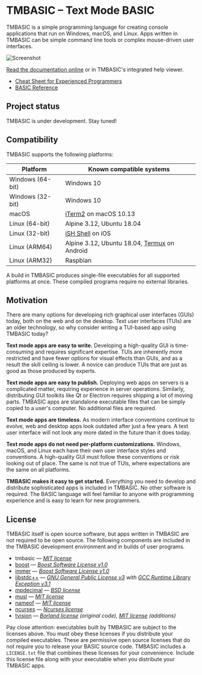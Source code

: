 # TMBASIC – Text Mode BASIC

TMBASIC is a simple programming language for creating console applications that run on Windows, macOS, and Linux. Apps written in TMBASIC can be simple command line tools or complex mouse-driven user interfaces.

<!-- See DEVELOPERS.md for instructions on generating this screenshot. -->
<img src="https://tmbasic.com/screenshot.png" alt="Screenshot" class="screenshot">

[Read the documentation online](https://tmbasic.com/doc.html) or in TMBASIC's integrated help viewer.

- [Cheat Sheet for Experienced Programmers](https://tmbasic.com/cheatSheet.html)
- [BASIC Reference](https://tmbasic.com/basic.html)

## Project status
TMBASIC is under development. Stay tuned!

## Compatibility

TMBASIC supports the following platforms:

<div id="platformSupportTable">

Platform | Known compatible systems
-- | --
Windows (64-bit) | Windows 10
Windows (32-bit) | Windows 10
macOS | [iTerm2](https://www.iterm2.com/) on macOS 10.13
Linux (64-bit) | Alpine 3.12, Ubuntu 18.04
Linux (32-bit) | [iSH Shell](https://apps.apple.com/us/app/ish-shell/id1436902243) on iOS
Linux (ARM64) | Alpine 3.12, Ubuntu 18.04, [Termux](https://termux.com/) on Android
Linux (ARM32) | Raspbian

A build in TMBASIC produces single-file executables for all supported platforms at once. These compiled programs require no external libraries.

</div>

## Motivation

There are many options for developing rich graphical user interfaces (GUIs) today, both on the web and on the desktop. Text user interfaces (TUIs) are an older technology, so why consider writing a TUI-based app using TMBASIC today?

**Text mode apps are easy to write.** Developing a high-quality GUI is time-consuming and requires significant expertise. TUIs are inherently more restricted and have fewer options for visual effects than GUIs, and as a result the skill ceiling is lower. A novice can produce TUIs that are just as good as those produced by experts.

**Text mode apps are easy to publish.** Deploying web apps on servers is a complicated matter, requiring experience in server operations. Similarly, distributing GUI toolkits like Qt or Electron requires shipping a lot of moving parts. TMBASIC apps are standalone executable files that can be simply copied to a user's computer. No additional files are required.

**Text mode apps are timeless.** As modern interface conventions continue to evolve, web and desktop apps look outdated after just a few years. A text user interface will not look any more dated in the future than it does today.

**Text mode apps do not need per-platform customizations.** Windows, macOS, and Linux each have their own user interface styles and conventions. A high-quality GUI must follow these conventions or risk looking out of place. The same is not true of TUIs, where expectations are the same on all platforms.

**TMBASIC makes it easy to get started.** Everything you need to develop and distribute sophisticated apps is included in TMBASIC. No other software is required. The BASIC language will feel familiar to anyone with programming experience and is easy to learn for new programmers.

## License
TMBASIC itself is open source software, but apps written in TMBASIC are not required to be open source. The following components are included in the TMBASIC development environment and in builds of user programs.

- tmbasic — _[MIT license](LICENSE)_
- [boost](https://www.boost.org/) — _[Boost Software License v1.0](https://github.com/electroly/tmbasic/blob/master/ext/boost/LICENSE_1_0.txt)_
- [immer](https://github.com/arximboldi/immer) — _[Boost Software License v1.0](https://github.com/electroly/tmbasic/blob/master/ext/immer/LICENSE)_
- [libstdc++](https://gcc.gnu.org/onlinedocs/libstdc++/) — _[GNU General Public License v3](https://github.com/electroly/tmbasic/blob/master/ext/gcc/GPL-3) with [GCC Runtime Library Exception v3.1](https://github.com/electroly/tmbasic/blob/master/ext/gcc/copyright)_
- [mpdecimal](https://www.bytereef.org/mpdecimal/) — _[BSD license](https://github.com/electroly/tmbasic/blob/master/ext/mpdecimal/LICENSE.txt)_
- [musl](https://musl.libc.org/) — _[MIT license](https://github.com/electroly/tmbasic/blob/master/ext/musl/COPYRIGHT)_
- [nameof](https://github.com/Neargye/nameof) — _[MIT license](https://github.com/electroly/tmbasic/blob/master/ext/nameof/LICENSE.txt)_
- [ncurses](https://en.wikipedia.org/wiki/Ncurses) — _[Ncurses license](https://github.com/electroly/tmbasic/blob/master/ext/ncurses/COPYING)_
- [tvision](https://github.com/magiblot/tvision) — _[Borland license](https://github.com/electroly/tmbasic/blob/master/ext/tvision/COPYRIGHT) (original code), [MIT license](https://github.com/electroly/tmbasic/blob/master/ext/tvision/COPYRIGHT) (additions)_

Pay close attention: executables built by TMBASIC are subject to the licenses above. You must obey these licenses if you distribute your compiled executables. These are permissive open source licenses that do not require you to release your BASIC source code. TMBASIC includes a `LICENSE.txt` file that combines these licenses for your convenience. Include this license file along with your executable when you distribute your TMBASIC apps.
